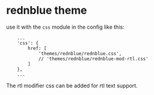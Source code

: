 # rednblue theme

use it with the `css` module in the config like this:

        ...
        'css': {
            href: [
                'themes/rednblue/rednblue.css',
                // 'themes/rednblue/rednblue-mod-rtl.css'
            ]
        },
        ...

The rtl modifier css can be added for rtl text support.
